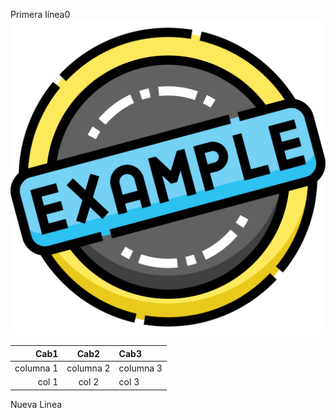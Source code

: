 Primera línea0
![Imagen de ejemplo](5650378.png)

|Cab1|Cab2|Cab3|
|-:|:-:|:-|
|columna 1|columna 2| columna 3|
|col 1|col 2| col 3|
Nueva Linea
